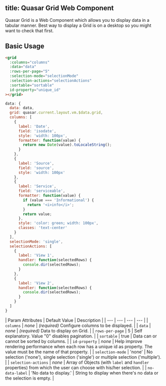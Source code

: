 title: Quasar Grid Web Component
---
Quasar Grid is a Web Component which allows you to display data in a tabular manner. Best way to display a Grid is on a desktop so you might want to check that first.

<input type="hidden" data-fullpage-demo="grid-component">

## Basic Usage

``` html
<grid
  :columns="columns"
  :data="data"
  :rows-per-page="5"
  :selection-mode="selectionMode"
  :selection-actions="selectionActions"
  :sortable="sortable"
  id-property="unique_id"
></grid>
```

``` js
data: {
  data: data,
  grid: quasar.current.layout.vm.$data.grid,
  columns: [
    {
      label: 'Date',
      field: 'isodate',
      style: 'width: 100px',
      formatter: function(value) {
        return new Date(value).toLocaleString();
      }
    },
    {
      label: 'Source',
      field: 'source',
      style: 'width: 100px'
    },
    {
      label: 'Service',
      field: 'serviceable',
      formatter: function(value) {
        if (value === 'Informational') {
          return '<i>info</i>';
        }
        return value;
      },
      style: 'color: green; width: 100px',
      classes: 'text-center'
    }
  ],
  selectionMode: 'single',
  selectionActions: [
    {
      label: 'View 1',
      handler: function(selectedRows) {
        console.dir(selectedRows);
      }
    },
    {
      label: 'View 2',
      handler: function(selectedRows) {
        console.dir(selectedRows);
      }
    }
  ]
}
```

| Param Attributes | Default Value | Description |
| --- | --- | --- | --- |
| `columns` | *none* | *(required)* Configure columns to be displayed. |
| `data` | *none* | *(required)*  Data to display on Grid. |
| `rows-per-page` | 5 | Self explanatory. Value "0" disables pagination. |
| `sortable` | true | Data can or cannot be sorted by columns. |
| `id-property` | *none* | Help improve rendering performance when each row has a unique id as property. The value must be the name of that property. |
| `selection-mode` | 'none' | No selection ('none'), single selection ('single') or multiple selection ('multiple'). |
| `selection-actions` | *none* | Array of Objects (with `label` and `handler` properties) from which the user can choose with his/her selection. |
| `no-data-label` | 'No data to display.' | String to display when there's no data or the selection is empty. |
